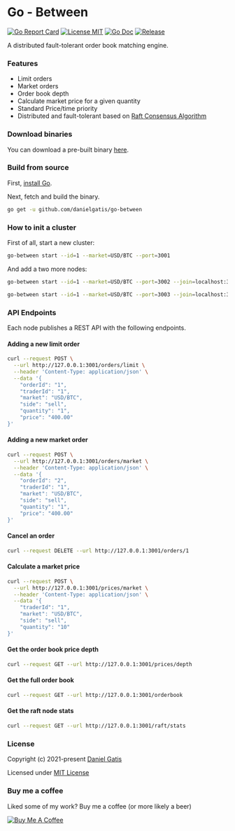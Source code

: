 # Go - Between

[![Go Report Card](https://goreportcard.com/badge/github.com/danielgatis/go-between?style=flat-square)](https://goreportcard.com/report/github.com/danielgatis/go-between)
[![License MIT](https://img.shields.io/badge/license-MIT-blue.svg)](https://raw.githubusercontent.com/danielgatis/go-between/master/LICENSE)
[![Go Doc](https://img.shields.io/badge/godoc-reference-blue.svg?style=flat-square)](https://godoc.org/github.com/danielgatis/go-between)
[![Release](https://img.shields.io/github/release/danielgatis/go-between.svg?style=flat-square)](https://github.com/danielgatis/go-between/releases/latest)

<!-- <p align="center">
    <img src="https://github.com/danielgatis/go-between/raw/master/logo.gif">
</p> -->

A distributed fault-tolerant order book matching engine.

### Features

- Limit orders
- Market orders
- Order book depth
- Calculate market price for a given quantity
- Standard Price/time priority
- Distributed and fault-tolerant based on [Raft Consensus Algorithm](https://raft.github.io)

### Download binaries

You can download a pre-built binary [here](https://github.com/danielgatis/go-between/releases).

### Build from source

First, [install Go](https://golang.org/doc/install).

Next, fetch and build the binary.

```bash
go get -u github.com/danielgatis/go-between
```

### How to init a cluster

First of all, start a new cluster:
```sh
go-between start --id=1 --market=USD/BTC --port=3001
```

And add a two more nodes:

```sh
go-between start --id=1 --market=USD/BTC --port=3002 --join=localhost:3001
```

```sh
go-between start --id=1 --market=USD/BTC --port=3003 --join=localhost:3001
```

### API Endpoints

Each node publishes a REST API with the following endpoints.

#### Adding a new limit order

```sh
curl --request POST \
  --url http://127.0.0.1:3001/orders/limit \
  --header 'Content-Type: application/json' \
  --data '{
	"orderId": "1",
	"traderId": "1",
	"market": "USD/BTC",
	"side": "sell",
	"quantity": "1",
	"price": "400.00"
}'
```

#### Adding a new market order

```sh
curl --request POST \
  --url http://127.0.0.1:3001/orders/market \
  --header 'Content-Type: application/json' \
  --data '{
	"orderId": "2",
	"traderId": "1",
	"market": "USD/BTC",
	"side": "sell",
	"quantity": "1",
	"price": "400.00"
}'
```

#### Cancel an order

```sh
curl --request DELETE --url http://127.0.0.1:3001/orders/1
```

#### Calculate a market price

```sh
curl --request POST \
  --url http://127.0.0.1:3001/prices/market \
  --header 'Content-Type: application/json' \
  --data '{
	"traderId": "1",
	"market": "USD/BTC",
	"side": "sell",
	"quantity": "10"
}'
```

#### Get the order book price depth

```sh
curl --request GET --url http://127.0.0.1:3001/prices/depth
```

#### Get the full order book

```sh
curl --request GET --url http://127.0.0.1:3001/orderbook
```

#### Get the raft node stats

```sh
curl --request GET --url http://127.0.0.1:3001/raft/stats
```

### License

Copyright (c) 2021-present [Daniel Gatis](https://github.com/danielgatis)

Licensed under [MIT License](./LICENSE)

### Buy me a coffee

Liked some of my work? Buy me a coffee (or more likely a beer)

<a href="https://www.buymeacoffee.com/danielgatis" target="_blank"><img src="https://bmc-cdn.nyc3.digitaloceanspaces.com/BMC-button-images/custom_images/orange_img.png" alt="Buy Me A Coffee" style="height: auto !important;width: auto !important;"></a>
